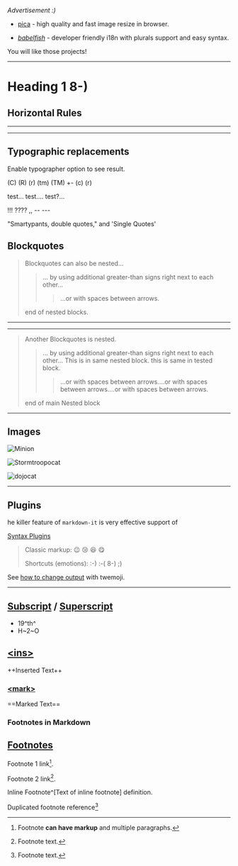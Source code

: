 

_Advertisement :)_

- [pica](https://nodeca.github.io/pica/demo/) -  high quality and fast image resize in browser.

- _[babelfish](https://github.com/nodeca/babelfish/)_  - developer friendly i18n with plurals support and easy syntax.

You will like those projects!

---

# Heading 1 8-)

## Horizontal Rules

***

---

## Typographic replacements

Enable typographer option to see result.


(C) (R) (r) (tm) (TM) +- (c) (r)


test... test.... test?... 

!!!  ???? ,, -- ---

"Smartypants, double quotes," and  'Single Quotes' 


## Blockquotes

> Blockquotes can also be nested...
>> ... by using additional greater-than signs right next to each other...
>>> ...or with spaces between arrows.
> 
> end of nested blocks.

---
---


> Another Blockquotes is nested.
>
>> ... by using additional greater-than signs right next to each other... This is in same nested block.
>> this is same in tested block.
>>> ...or with spaces between arrows....or with spaces between arrows....or with spaces between arrows. 
> 
> end of main Nested block

---

## Images

![Minion](https://octodex.github.com/images/minion.png "Minion")

![Stormtroopocat][1]


![dojocat][2]

---

## Plugins

he killer feature of `markdown-it` is very effective support of

[Syntax Plugins](https://www.npmjs.org/browse/keyword/markdown-it-plugin)

> Classic markup: :wink:   :cry:  :laughing: :yum:
>
> Shortcuts (emotions): :-) :-( 8-) ;)
>

See [how to change output](https://github.com/markdown-it/markdown-it-emoji#change-output) with twemoji.


---


## [Subscript](https://github.com/markdown-it/markdown-it-sub) / [Superscript](https://github.com/markdown-it/markdown-it-sup)

- 19^th^
- H~2~O

## [\<ins>](https://github.com/markdown-it/markdown-it-ins)

++Inserted Text++

### [\<mark>](https://github.com/markdown-it/markdown-it-mark)

==Marked Text==


### Footnotes in Markdown

## [Footnotes](https://github.com/markdown-it/markdown-it-footnote)

Footnote 1 link[^first].

Footnote 2 link[^second].

Inline Footnote^[Text of inline footnote] definition.

Duplicated footnote reference[^second] 

[^first]: Footnote **can have markup** and multiple paragraphs.
[^second]: Footnote text.







[1]: https://octodex.github.com/images/stormtroopocat.jpg ""

[2]: https://octodex.github.com/images/dojocat.jpg "The Dojocat"




 
 
 
